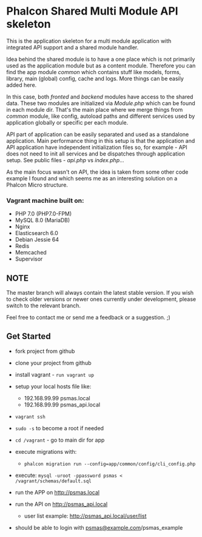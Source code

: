 # Phalcon Shared Multi Module API skeleton

This is the application skeleton for a multi module application with integrated
API support and a shared module handler.

Idea behind the shared module is to have a one place which is not primarily used
as the application module but as a content module. Therefore you can find the
app module *common* which contains stuff like models, forms, library,
main (global) config, cache and logs. More things can be easily added here.

In this case, both *fronted* and *backend* modules have access to the shared data.
These two modules are initialized via *Module.php* which can be found in each module dir.
That's the main place where we merge things from *common* module, like config,
autoload paths and different services used by application globally or specific per
each module.

API part of application can be easily separated and used as a standalone application.
Main performance thing in this setup is that the application and API application
have independent initialization files so, for example - API does not need to init
all services and be dispatches through application setup.
See public files - *api.php* vs *index.php*...

As the main focus wasn't on API, the idea is taken from some other code example I
found and which seems me as an interesting solution on a Phalcon Micro structure.

### Vagrant machine built on:
- PHP 7.0 (PHP7.0-FPM)
- MySQL 8.0 (MariaDB)
- Nginx
- Elasticsearch 6.0
- Debian Jessie 64
- Redis
- Memcached
- Supervisor

## NOTE

The master branch will always contain the latest stable version.
If you wish to check older versions or newer ones currently under development, please switch to the relevant branch.

Feel free to contact me or send me a feedback or a suggestion. ;)

## Get Started

- fork project from github

- clone your project from github

- install vagrant - `run vagrant up`

- setup your local hosts file like:
  - 192.168.99.99   psmas.local
  - 192.168.99.99   psmas_api.local

- `vagrant ssh`

- `sudo -s` to become a root if needed

- `cd /vagrant` - go to main dir for app

- execute migrations with:
  - `phalcon migration run --config=app/common/config/cli_config.php`

- execute: `mysql -uroot -ppassword psmas < /vagrant/schemas/default.sql`

- run the APP on http://psmas.local

- run the API on http://psmas_api.local
  - user list example: http://psmas_api.local/user/list

- should be able to login with psmas@example.com/psmas_example
